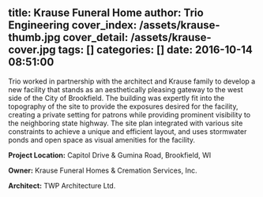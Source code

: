 title: Krause Funeral Home
author: Trio Engineering
cover_index: /assets/krause-thumb.jpg
cover_detail: /assets/krause-cover.jpg
tags: []
categories: []
date: 2016-10-14 08:51:00
---

<p class="lead">Trio worked in partnership with the architect and Krause family to develop a new facility that stands as an aesthetically pleasing gateway to the west side of the City of Brookfield. The building was expertly fit into the topography of the site to provide the exposures desired for the facility, creating a private setting for patrons while providing prominent visibility to the neighboring state highway. The site plan integrated with various site constraints to achieve a unique and efficient layout, and uses stormwater ponds and open space as visual amenities for the facility.</p>

__Project Location:__ Capitol Drive & Gumina Road, Brookfield, WI

__Owner:__ Krause Funeral Homes & Cremation Services, Inc.

__Architect:__ TWP Architecture Ltd.

